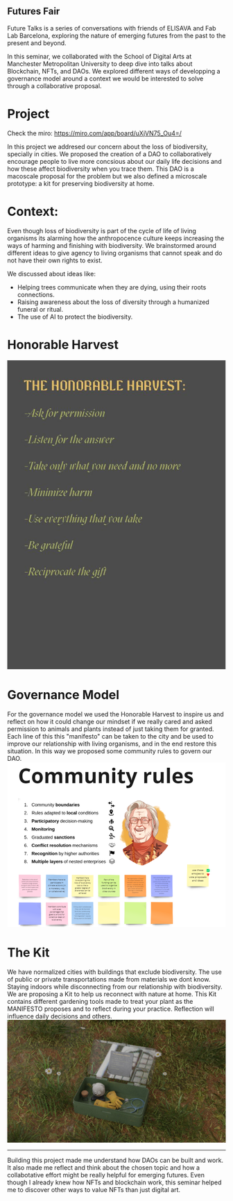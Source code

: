 ## Futures Fair
Future Talks is a series of conversations with friends of ELISAVA and Fab Lab Barcelona, exploring the nature of emerging futures from the past to the present and beyond.

In this seminar, we collaborated with the School of Digital Arts at Manchester Metropolitan University to deep dive into talks about Blockchain, NFTs, and DAOs. We explored different ways of developping a governance model around a context we would be interested to solve through a collaborative proposal. 

# Project
Check the miro: https://miro.com/app/board/uXjVN75_Ou4=/

In this project we addresed our concern about the loss of biodiversity, specially in cities. We proposed the creation of a DAO to collaboratively encourage people to live more concsious about our daily life decisions and how these affect biodiversity when you trace them. This DAO is a macoscale proposal for the problem but we also defined a microscale prototype: a kit for preserving biodiversity at home. 

# Context: 
Even though loss of biodiversity is part of the cycle of life of living organisms its alarming how the anthropocence culture keeps increasing the ways of harming and finishing with biodiversity. 
We brainstormed around different ideas to give agency to living organisms that cannot speak and do not have their own rights to exist.

We discussed about ideas like: 
- Helping trees communicate when they are dying, using their roots connections. 
- Raising awareness about the loss of diversity through a humanized funeral or ritual.
- The use of AI to protect the biodiversity. 

# Honorable Harvest 
![HonorableHarvest](../images/HonorableH.jpg)

# Governance Model 
For the governance model we used the Honorable Harvest to inspire us and reflect on how it could change our mindset if we really cared and asked permission to animals and plants instead of just taking them for granted. Each line of this this "manifesto" can be taken to the city and be used to improve our relationship with living organisms, and in the end restore this situation. In this way we proposed some community rules to govern our DAO. 
![CommunityRules](<../images/Comunity rules.png>)

# The Kit 
We have normalized cities with buildings that exclude biodiversity. The use of public or private transportations made from materials we dont know. Staying indoors while disconnecting from our relationship with biodiversity. 
We are proposing a Kit to help us reconnect with nature at home. This Kit contains different gardening tools made to treat your plant as the MANIFESTO proposes and to reflect during your practice. Reflection will influence daily decisions and others.
![kit](../images/Kit.jpg) 

----
Building this project made me understand how DAOs can be built and work. It also made me reflect and think about the chosen topic and how a collabotative effort might be really helpful for emerging futures. Even though I already knew how NFTs and blockchain work, this seminar helped me to discover other ways to value NFTs than just digital art. 













